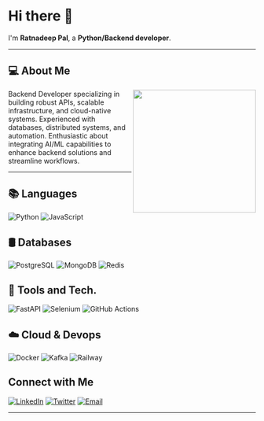 # Hi there 👋

I'm **Ratnadeep Pal**, a **Python/Backend developer**.

---

## 💻 About Me

<img src="https://camo.githubusercontent.com/f49526a95b264eb8669ff711dcdcace5ea2148fe3d5784bb4997d4476ae9561c/68747470733a2f2f692e70696e696d672e636f6d2f6f726967696e616c732f32382f30612f30352f32383061303563303566613463643035373137613932353664363631663432352e676966" align="right" width="250" />

Backend Developer specializing in building robust APIs, scalable infrastructure, and cloud-native systems. Experienced with databases, distributed systems, and automation. Enthusiastic about integrating AI/ML capabilities to enhance backend solutions and streamline workflows.



---
## 📚 Languages

![Python](https://img.shields.io/badge/-Python-3776AB?style=flat-square&logo=python&logoColor=white)
![JavaScript](https://img.shields.io/badge/-JavaScript-F7DF1E?style=flat-square&logo=javascript&logoColor=black)

## 🛢️ Databases

![PostgreSQL](https://img.shields.io/badge/-PostgreSQL-4169E1?style=flat-square&logo=postgresql&logoColor=white)
![MongoDB](https://img.shields.io/badge/-MongoDB-47A248?style=flat-square&logo=mongodb&logoColor=white)
![Redis](https://img.shields.io/badge/-Redis-DC382D?style=flat-square&logo=redis&logoColor=white)

## 🧰 Tools and Tech.

![FastAPI](https://img.shields.io/badge/-FastAPI-009688?style=flat-square&logo=fastapi&logoColor=white)
![Selenium](https://img.shields.io/badge/-Selenium-43B02A?style=flat-square&logo=selenium&logoColor=white)
![GitHub Actions](https://img.shields.io/badge/-GitHub%20Actions-2088FF?style=flat-square&logo=github-actions&logoColor=white)

## ☁️ Cloud & Devops

![Docker](https://img.shields.io/badge/-Docker-2496ED?style=flat-square&logo=docker&logoColor=white)
![Kafka](https://img.shields.io/badge/-Kafka-231F20?style=flat-square&logo=apache-kafka&logoColor=white)
![Railway](https://img.shields.io/badge/-Railway-0B0D12?style=flat-square&logo=railway&logoColor=white)

<!-- Add more badges as needed -->

## Connect with Me

[![LinkedIn](https://img.shields.io/badge/-LinkedIn-blue?style=flat-square&logo=linkedin&logoColor=white)](https://www.linkedin.com/in/ratnadeep-pal-oo7/)
[![Twitter](https://img.shields.io/badge/-Twitter-1DA1F2?style=flat-square&logo=twitter&logoColor=white)](https://x.com/Tuhin_Paul__)
[![Email](https://img.shields.io/badge/-Email-D14836?style=flat-square&logo=gmail&logoColor=white)](mailto:ratnadeeppall2001@gmail.com)
<!-- Add more as needed -->
---
<!-- Optional: 
## 📝 Latest Blog Posts
- [Blog Post 1](#)
- [Blog Post 2](#) 
-->

<!-- 
You can add more sections like "My Projects", "Achievements", "Certifications", etc.
-->
